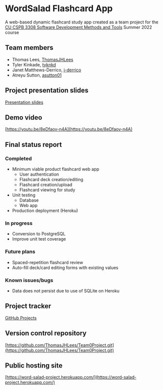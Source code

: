 # WordSalad Flashcard App #
A web-based dynamic flashcard study app created as a team project for the [CU CSPB 3308 Software Development Methods and Tools](https://www.colorado.edu/program/cspb/cspb-3308-software-development-methods-and-tools) Summer 2022 course

## Team members ##
 * Thomas Lees, [ThomasJHLees](https://github.com/ThomasJHLees)
 * Tyler Kinkade, [tyknkd](https://github.com/tyknkd)
 * Janet Matthews-Derrico, [j-derrico](https://github.com/j-derrico)
 * Atreyu Sutton, [asutton01](https://github.com/asutton01)
 
## Project presentation slides ##
  [Presentation slides](https://docs.google.com/presentation/d/1b9k7UJkH9uh1Y2gA2xFZLrqHMdz9fpYYBPwkH3T7agM/)

## Demo video ##
[https://youtu.be/8eDfaov-n4A](https://youtu.be/8eDfaov-n4A)
  
## Final status report ##
### Completed ###
 * Minimum viable product flashcard web app
   * User authentication 
   * Flashcard deck creation/editing
   * Flashcard creation/upload
   * Flashcard viewing for study
 * Unit testing
   * Database
   * Web app
 * Production deployment (Heroku)
### In progress ###
 * Conversion to PostgreSQL
 * Improve unit test coverage
### Future plans ###
 * Spaced-repetition flashcard review
 * Auto-fill deck/card editing forms with existing values
### Known issues/bugs ###
 * Data does not persist due to use of SQLite on Heroku

## Project tracker ##
  [GitHub Projects](https://github.com/users/ThomasJHLees/projects/1)

## Version control repository ##
  [https://github.com/ThomasJHLees/Team0Project.git](https://github.com/ThomasJHLees/Team0Project.git)

## Public hosting site ##
[https://word-salad-project.herokuapp.com/](https://word-salad-project.herokuapp.com/)
